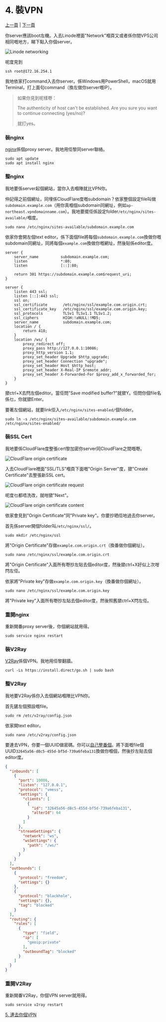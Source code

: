 # 4. 裝VPN

[上一頁](./3.md) | [下一頁](./5.md)

你server應該boot左機。入去Linode裡面"Network"嗰頁又或者係你間VPS公司相同嘅地方，睇下點入你個server。

![Linode networking](../images/linode-networking.png)

呢度見到

```
ssh root@172.16.254.1
```

我地依家打command入去你server。係Windows用PowerShell，macOS就用Terminal，打上面句command（換左做你server嘅IP）。

> 如果你見到呢樣嘢：
>
> The authenticity of host can't be established. Are you sure you want to continue connecting (yes/no)?
>
> 就打yes。

### 裝nginx

[nginx](https://nginx.org/en/)係個proxy server。我地用佢黎同server聯絡。

```
sudo apt update
sudo apt install nginx
```

### 整nginx

我地要係server起個網站，當你入去嗰陣就比VPN你。

仲記得之前個網址，同埋係CloudFlare度嘅subdomain？依家整個設定file叫做`subdomain.example.com`（用你真嗰個subdomain同網址，例如`ap-northeast.vpndomainname.com`）。我地要擺佢係設定folder`/etc/nginx/sites-available/`嗰度。

```
sudo nano /etc/nginx/sites-available/subdomain.example.com
```

依家你會開左個text editor。係下面個file將每個`subdomain.example.com`換做你嘅subdomain同網址，同將每個`example.com`換做你嘅網址，然後貼係editor度。

```
server {
    server_name          subdomain.example.com;
    listen               *:80;
    listen               [::]:80;

    return 301 https://subdomain.example.com$request_uri;
}

server {
    listen 443 ssl;
    listen [::]:443 ssl;
    ssl on;
    ssl_certificate       /etc/nginx/ssl/example.com.origin.crt;
    ssl_certificate_key   /etc/nginx/ssl/example.com.origin.key;
    ssl_protocols         TLSv1 TLSv1.1 TLSv1.2;
    ssl_ciphers           HIGH:!aNULL:!MD5;
    server_name           subdomain.example.com;
    location / {
        return 418;
    }
    location /ws/ {
        proxy_redirect off;
        proxy_pass http://127.0.0.1:10086;
        proxy_http_version 1.1;
        proxy_set_header Upgrade $http_upgrade;
        proxy_set_header Connection "upgrade";
        proxy_set_header Host $http_host;
        proxy_set_header X-Real-IP $remote_addr;
        proxy_set_header X-Forwarded-For $proxy_add_x_forwarded_for;
    }
}
```

撳ctrl+X去閂左個editor。當佢問"Save modified buffer?"就撳Y。佢問你個file名係乜，你就撳Enter。

要著左個網站，就要link佢入`/etc/nginx/sites-enabled/`個folder。

```
sudo ln -s /etc/nginx/sites-available/subdomain.example.com /etc/nginx/sites-enabled/
```

### 裝SSL Cert

我地要係CloudFlare度整張cert黎加密你server同CloudFlare之間嘅嘢。

![CloudFlare origin certificate](../images/cloudflare-origin-certificate.png)

入去CloudFlare裡面"SSL/TLS"嗰頁下面嘅"Origin Server"度，撳"Create Certificate"去整張新SSL cert。

![CloudFlare origin certificate request](../images/cloudflare-origin-certificate-request.png)

呢度乜都唔洗改，就咁撳"Next"。

![CloudFlare origin certificate content](../images/cloudflare-origin-certificate-content.png)

依家會見到"Origin Certificate"同"Private key"。你要抄晒佢地過去你server。

首先係server開個folder叫`/etc/nginx/ssl/`。

```
sudo mkdir /etc/nginx/ssl
```

將"Origin Certificate"存做`example.com.origin.crt`（換番做你個網址）。

```
sudo nano /etc/nginx/ssl/example.com.origin.crt
```

將"Origin Certificate"入面所有嘢抄左貼去個editor度，然後撳ctrl+X好似上次咁閂左佢。

依家將"Private key"存做`example.com.origin.key`（換番做你個網址）。

```
sudo nano /etc/nginx/ssl/example.com.origin.key
```

將"Private key"入面所有嘢抄左貼去個editor度，然後照舊撳ctrl+X閂左佢。

### 重開nginx

重新開番proxy server後，你個網站就用得。

```
sudo service nginx restart
```

### 裝V2Ray

[V2Ray](https://www.v2ray.com/en/)係個VPN。我地用佢黎翻牆。

```
curl -Ls https://install.direct/go.sh | sudo bash
```

### 整V2Ray

我地要V2Ray係你入去個網站嗰陣比VPN你。

首先鏟左個預設嘅file。

```
sudo rm /etc/v2ray/config.json
```

依家開text editor。

```
sudo nano /etc/v2ray/config.json
```

要連去VPN，你要一個UUID做密碼。你可以[自己整番個](https://www.uuidgenerator.net)。將下面嘅file個UUID`32645a56-d8c5-455d-bf5d-739a6feba131`換做你嗰個，然後抄左貼去個editor度。

```json
{
  "inbounds": [
    {
      "port": 10086,
      "listen": "127.0.0.1",
      "protocol": "vmess",
      "settings": {
        "clients": [
          {
            "id": "32645a56-d8c5-455d-bf5d-739a6feba131",
            "alterId": 64
          }
        ]
      },
      "streamSettings": {
        "network": "ws",
        "wsSettings": {
          "path": "/ws/"
        }
      }
    }
  ],
  "outbounds": [
    {
      "protocol": "freedom",
      "settings": {}
    },
    {
      "protocol": "blackhole",
      "settings": {},
      "tag": "blocked"
    }
  ],
  "routing": {
    "rules": [
      {
        "type": "field",
        "ip": [
          "geoip:private"
        ],
        "outboundTag": "blocked"
      }
    ]
  }
}
```

### 重開V2Ray

重新開番V2Ray，你個VPN server就用得。

```
sudo service v2ray restart
```

[5. 連去你個VPN](./5.md)
